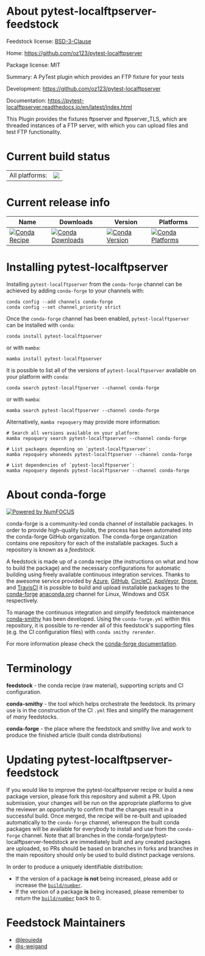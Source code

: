 About pytest-localftpserver-feedstock
=====================================

Feedstock license: [BSD-3-Clause](https://github.com/conda-forge/pytest-localftpserver-feedstock/blob/main/LICENSE.txt)

Home: https://github.com/oz123/pytest-localftpserver

Package license: MIT

Summary: A PyTest plugin which provides an FTP fixture for your tests

Development: https://github.com/oz123/pytest-localftpserver

Documentation: https://pytest-localftpserver.readthedocs.io/en/latest/index.html

This Plugin provides the fixtures ftpserver and ftpserver_TLS, which are
threaded instances of a FTP server, with which you can upload files and
test FTP functionality.


Current build status
====================


<table><tr><td>All platforms:</td>
    <td>
      <a href="https://dev.azure.com/conda-forge/feedstock-builds/_build/latest?definitionId=10235&branchName=main">
        <img src="https://dev.azure.com/conda-forge/feedstock-builds/_apis/build/status/pytest-localftpserver-feedstock?branchName=main">
      </a>
    </td>
  </tr>
</table>

Current release info
====================

| Name | Downloads | Version | Platforms |
| --- | --- | --- | --- |
| [![Conda Recipe](https://img.shields.io/badge/recipe-pytest--localftpserver-green.svg)](https://anaconda.org/conda-forge/pytest-localftpserver) | [![Conda Downloads](https://img.shields.io/conda/dn/conda-forge/pytest-localftpserver.svg)](https://anaconda.org/conda-forge/pytest-localftpserver) | [![Conda Version](https://img.shields.io/conda/vn/conda-forge/pytest-localftpserver.svg)](https://anaconda.org/conda-forge/pytest-localftpserver) | [![Conda Platforms](https://img.shields.io/conda/pn/conda-forge/pytest-localftpserver.svg)](https://anaconda.org/conda-forge/pytest-localftpserver) |

Installing pytest-localftpserver
================================

Installing `pytest-localftpserver` from the `conda-forge` channel can be achieved by adding `conda-forge` to your channels with:

```
conda config --add channels conda-forge
conda config --set channel_priority strict
```

Once the `conda-forge` channel has been enabled, `pytest-localftpserver` can be installed with `conda`:

```
conda install pytest-localftpserver
```

or with `mamba`:

```
mamba install pytest-localftpserver
```

It is possible to list all of the versions of `pytest-localftpserver` available on your platform with `conda`:

```
conda search pytest-localftpserver --channel conda-forge
```

or with `mamba`:

```
mamba search pytest-localftpserver --channel conda-forge
```

Alternatively, `mamba repoquery` may provide more information:

```
# Search all versions available on your platform:
mamba repoquery search pytest-localftpserver --channel conda-forge

# List packages depending on `pytest-localftpserver`:
mamba repoquery whoneeds pytest-localftpserver --channel conda-forge

# List dependencies of `pytest-localftpserver`:
mamba repoquery depends pytest-localftpserver --channel conda-forge
```


About conda-forge
=================

[![Powered by
NumFOCUS](https://img.shields.io/badge/powered%20by-NumFOCUS-orange.svg?style=flat&colorA=E1523D&colorB=007D8A)](https://numfocus.org)

conda-forge is a community-led conda channel of installable packages.
In order to provide high-quality builds, the process has been automated into the
conda-forge GitHub organization. The conda-forge organization contains one repository
for each of the installable packages. Such a repository is known as a *feedstock*.

A feedstock is made up of a conda recipe (the instructions on what and how to build
the package) and the necessary configurations for automatic building using freely
available continuous integration services. Thanks to the awesome service provided by
[Azure](https://azure.microsoft.com/en-us/services/devops/), [GitHub](https://github.com/),
[CircleCI](https://circleci.com/), [AppVeyor](https://www.appveyor.com/),
[Drone](https://cloud.drone.io/welcome), and [TravisCI](https://travis-ci.com/)
it is possible to build and upload installable packages to the
[conda-forge](https://anaconda.org/conda-forge) [anaconda.org](https://anaconda.org/)
channel for Linux, Windows and OSX respectively.

To manage the continuous integration and simplify feedstock maintenance
[conda-smithy](https://github.com/conda-forge/conda-smithy) has been developed.
Using the ``conda-forge.yml`` within this repository, it is possible to re-render all of
this feedstock's supporting files (e.g. the CI configuration files) with ``conda smithy rerender``.

For more information please check the [conda-forge documentation](https://conda-forge.org/docs/).

Terminology
===========

**feedstock** - the conda recipe (raw material), supporting scripts and CI configuration.

**conda-smithy** - the tool which helps orchestrate the feedstock.
                   Its primary use is in the construction of the CI ``.yml`` files
                   and simplify the management of *many* feedstocks.

**conda-forge** - the place where the feedstock and smithy live and work to
                  produce the finished article (built conda distributions)


Updating pytest-localftpserver-feedstock
========================================

If you would like to improve the pytest-localftpserver recipe or build a new
package version, please fork this repository and submit a PR. Upon submission,
your changes will be run on the appropriate platforms to give the reviewer an
opportunity to confirm that the changes result in a successful build. Once
merged, the recipe will be re-built and uploaded automatically to the
`conda-forge` channel, whereupon the built conda packages will be available for
everybody to install and use from the `conda-forge` channel.
Note that all branches in the conda-forge/pytest-localftpserver-feedstock are
immediately built and any created packages are uploaded, so PRs should be based
on branches in forks and branches in the main repository should only be used to
build distinct package versions.

In order to produce a uniquely identifiable distribution:
 * If the version of a package **is not** being increased, please add or increase
   the [``build/number``](https://docs.conda.io/projects/conda-build/en/latest/resources/define-metadata.html#build-number-and-string).
 * If the version of a package **is** being increased, please remember to return
   the [``build/number``](https://docs.conda.io/projects/conda-build/en/latest/resources/define-metadata.html#build-number-and-string)
   back to 0.

Feedstock Maintainers
=====================

* [@leouieda](https://github.com/leouieda/)
* [@s-weigand](https://github.com/s-weigand/)

